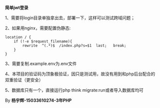 **简单jwt登录**

1、需要将login目录单独拿出去，部署一下，这样可以测试跨域问题；

2、如果用nginx，需要配置伪静态:
```nginxconf
location / {
	if (!-e $request_filename){
		rewrite  ^(.*)$  /index.php?s=$1  last;   break;
	}
}
```
3、需要复制.example.env为.env文件

4、本项目的验证码为顶象极验证，因只是测试用，故没有用到和php后台配合的双重验证（更安全）

5、数据库只有一个，直接运行php think migrate:run或者导入数据库均可


By **杨宇辉-15033610274-3年PHP**

   
